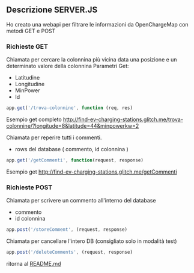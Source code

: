 ## Descrizione SERVER.JS ##

Ho creato una webapi per filtrare le informazioni da OpenChargeMap con metodi GET e POST

### Richieste GET ###

Chiamata per cercare la colonnina più vicina data una posizione e un determinato valore della colonnina
Parametri Get:
 - Latitudine
 - Longitudine
 - MinPower
 - Id
 
```javascript
app.get('/trova-colonnine', function (req, res)
```
Esempio get completo http://find-ev-charging-stations.glitch.me/trova-colonnine/?longitude=8&latitude=44&minpowerkw=2


Chiamata per reperire tutti i commenti.
 - rows del database ( commento, id colonnina )
 
```javascript
app.get('/getCommenti', function(request, response)
```

Esempio get http://find-ev-charging-stations.glitch.me/getCommenti

### Richieste POST ###

Chiamata per scrivere un commento all'interno del database

 - commento
 - id colonnina

```javascript
app.post('/storeComment', (request, response)
```

Chiamata per cancellare l'intero DB (consigliato solo in modalità test)

```javascript
app.post('/deleteComments', (request, response)
```


ritorna al [README.md](https://github.com/LucaGrasso/Find-EV-charging-stations/blob/master/README.md)